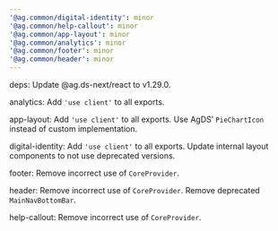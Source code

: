 ```yaml
---
'@ag.common/digital-identity': minor
'@ag.common/help-callout': minor
'@ag.common/app-layout': minor
'@ag.common/analytics': minor
'@ag.common/footer': minor
'@ag.common/header': minor
---
```


deps: Update @ag.ds-next/react to v1.29.0.

analytics: Add `'use client'` to all exports.

app-layout: Add `'use client'` to all exports. Use AgDS’ `PieChartIcon` instead of custom implementation.

digital-identity: Add `'use client'` to all exports. Update internal layout components to not use deprecated versions.

footer: Remove incorrect use of `CoreProvider`.

header: Remove incorrect use of `CoreProvider`. Remove deprecated `MainNavBottomBar`.

help-callout: Remove incorrect use of `CoreProvider`.

